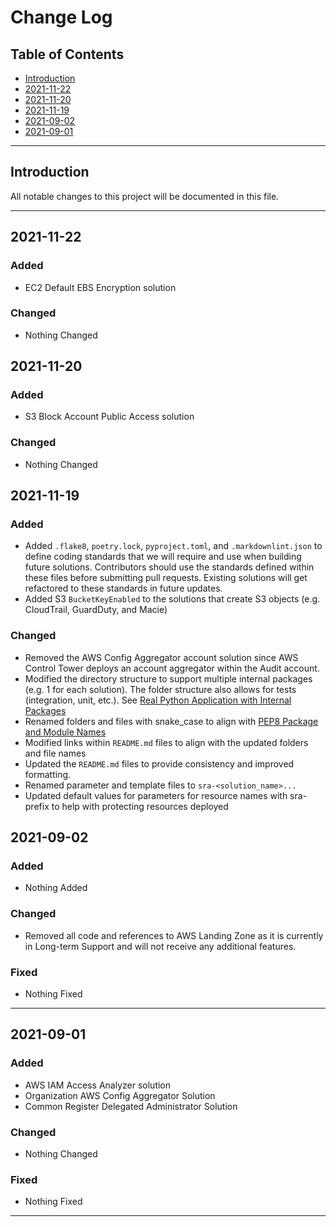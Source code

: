 # Change Log <!-- omit in toc -->

## Table of Contents <!-- omit in toc -->

- [Introduction](#introduction)
- [2021-11-22](#2021-11-22)
- [2021-11-20](#2021-11-20)
- [2021-11-19](#2021-11-19)
- [2021-09-02](#2021-09-02)
- [2021-09-01](#2021-09-01)

---

## Introduction

All notable changes to this project will be documented in this file.

---

## 2021-11-22

### Added <!-- omit in toc -->

- EC2 Default EBS Encryption solution

### Changed <!-- omit in toc -->

- Nothing Changed

## 2021-11-20

### Added <!-- omit in toc -->

- S3 Block Account Public Access solution

### Changed <!-- omit in toc -->

- Nothing Changed

## 2021-11-19

### Added <!-- omit in toc -->

- Added `.flake8`, `poetry.lock`, `pyproject.toml`, and `.markdownlint.json` to define coding standards that we will require and use when building future solutions. Contributors should use the standards defined within these files before submitting
  pull requests. Existing solutions will get refactored to these standards in future updates.
- Added S3 `BucketKeyEnabled` to the solutions that create S3 objects (e.g. CloudTrail, GuardDuty, and Macie)

### Changed <!-- omit in toc -->

- Removed the AWS Config Aggregator account solution since AWS Control Tower deploys an account aggregator within the Audit account.
- Modified the directory structure to support multiple internal packages (e.g. 1 for each solution). The folder structure also allows for tests (integration, unit, etc.). See
  [Real Python Application with Internal Packages](https://realpython.com/python-application-layouts/#application-with-internal-packages)
- Renamed folders and files with snake_case to align with [PEP8 Package and Module Names](https://www.python.org/dev/peps/pep-0008/#package-and-module-names)
- Modified links within `README.md` files to align with the updated folders and file names
- Updated the `README.md` files to provide consistency and improved formatting.
- Renamed parameter and template files to `sra-<solution_name>...`
- Updated default values for parameters for resource names with sra- prefix to help with protecting resources deployed

## 2021-09-02

### Added <!-- omit in toc -->

- Nothing Added

### Changed <!-- omit in toc -->

- Removed all code and references to AWS Landing Zone as it is currently in Long-term Support and will not receive any additional features.

### Fixed <!-- omit in toc -->

- Nothing Fixed

---

## 2021-09-01

### Added <!-- omit in toc -->

- AWS IAM Access Analyzer solution
- Organization AWS Config Aggregator Solution
- Common Register Delegated Administrator Solution

### Changed <!-- omit in toc -->

- Nothing Changed

### Fixed <!-- omit in toc -->

- Nothing Fixed

---

